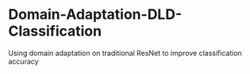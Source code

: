 # Domain-Adaptation-DLD-Classification
Using domain adaptation on traditional ResNet to improve classification accuracy
